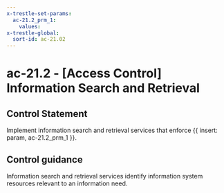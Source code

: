 ```yaml
---
x-trestle-set-params:
  ac-21.2_prm_1:
    values:
x-trestle-global:
  sort-id: ac-21.02
---
```


# ac-21.2 - \[Access Control\] Information Search and Retrieval

## Control Statement

Implement information search and retrieval services that enforce {{ insert: param, ac-21.2_prm_1 }}.

## Control guidance

Information search and retrieval services identify information system resources relevant to an information need.
